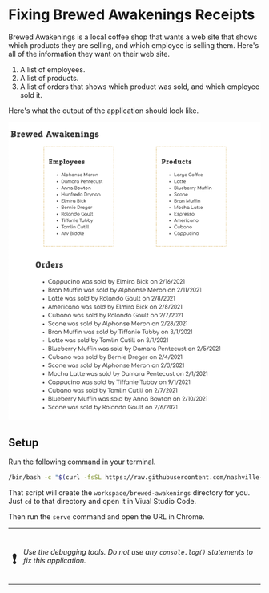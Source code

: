 # Fixing Brewed Awakenings Receipts

Brewed Awakenings is a local coffee shop that wants a web site that shows which products they are selling, and which employee is selling them. Here's all of the information they want on their web site.

1. A list of employees.
1. A list of products.
1. A list of orders that shows which product was sold, and which employee sold it.

Here's what the output of the application should look like.

![](./images/brewed-awakenings-final.png)

## Setup

Run the following command in your terminal.

```sh
/bin/bash -c "$(curl -fsSL https://raw.githubusercontent.com/nashville-software-school/client-side-mastery/master/book-3-deshawns-dog-walking/chapters/scripts/brewed-setup.sh)"
```

That script will create the `workspace/brewed-awakenings` directory for you. Just `cd` to that directory and open it in Viual Studio Code.

Then run the `serve` command and open the URL in Chrome.

| | |
|:---:|:---|
| <h1>&#x2757;</h1> |  _Use the debugging tools. Do not use any `console.log()` statements to fix this application._ |



